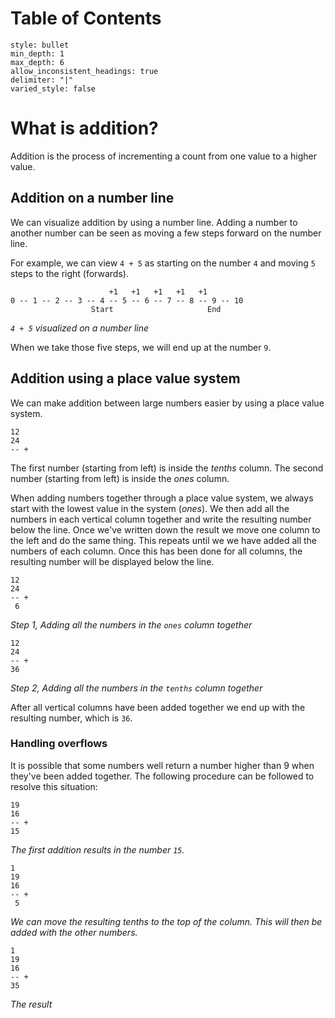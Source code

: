 # Table of Contents
```toc
style: bullet
min_depth: 1
max_depth: 6
allow_inconsistent_headings: true
delimiter: "|"
varied_style: false
```
# What is addition?
Addition is the process of incrementing a count from one value to a higher value.

## Addition on a number line
We can visualize addition by using a number line. Adding a number to another number can be seen as moving a few steps forward on the number line.

For example, we can view `4 + 5` as starting on the number `4` and moving `5` steps to the right (forwards).

```
                      +1   +1   +1   +1   +1
0 -- 1 -- 2 -- 3 -- 4 -- 5 -- 6 -- 7 -- 8 -- 9 -- 10
                  Start                     End
```
*`4 + 5` visualized on a number line*

When we take those five steps, we will end up at the number `9`.

## Addition using a place value system
We can make addition between large numbers easier by using a place value system.

```
12
24
-- +
```

The first number (starting from left) is inside the *tenths* column. The second number (starting from left) is inside the *ones* column.

When adding numbers together through a place value system, we always start with the lowest value in the system (*ones*). We then add all the numbers in each vertical column together and write the resulting number below the line. Once we've written down the result we move one column to the left and do the same thing. This repeats until we we have added all the numbers of each column. Once this has been done for all columns, the resulting number will be displayed below the line.

```
12
24
-- +
 6
```
*Step 1, Adding all the numbers in the `ones` column together*

```
12
24
-- +
36
```
*Step 2, Adding all the numbers in the `tenths` column together*

After all vertical columns have been added together we end up with the resulting number, which is `36`.

### Handling overflows
It is possible that some numbers well return a number higher than 9 when they've been added together. The following procedure can be followed to resolve this situation:

```
19
16
-- +
15
```
*The first addition results in the number `15`.*

```
1
19
16
-- +
 5
```
*We can move the resulting tenths to the top of the column. This will then be added with the other numbers.*

```
1
19
16
-- +
35
```
*The result*